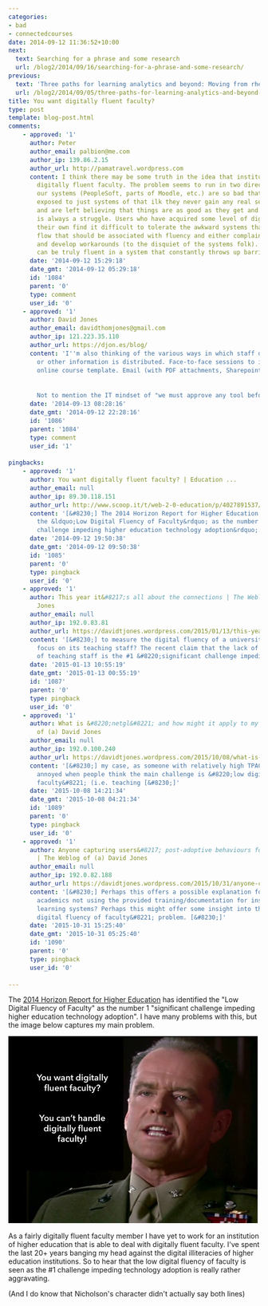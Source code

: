 ```yaml
---
categories:
- bad
- connectedcourses
date: 2014-09-12 11:36:52+10:00
next:
  text: Searching for a phrase and some research
  url: /blog2/2014/09/16/searching-for-a-phrase-and-some-research/
previous:
  text: 'Three paths for learning analytics and beyond: Moving from rhetoric to reality'
  url: /blog2/2014/09/05/three-paths-for-learning-analytics-and-beyond-moving-from-rhetoric-to-reality/
title: You want digitally fluent faculty?
type: post
template: blog-post.html
comments:
    - approved: '1'
      author: Peter
      author_email: palbion@me.com
      author_ip: 139.86.2.15
      author_url: http://pamatravel.wordpress.com
      content: I think there may be some truth in the idea that institutions cannot handle
        digitally fluent faculty. The problem seems to run in two directions. Some of
        our systems (PeopleSoft, parts of Moodle, etc.) are so bad that if users are mostly
        exposed to just systems of that ilk they never gain any real sense of agency/fluency
        and are left believing that things are as good as they get and working with ICT
        is always a struggle. Users who have acquired some level of digital fluency on
        their own find it difficult to tolerate the awkward systems that interrupt the
        flow that should be associated with fluency and either complain and/or go feral
        and develop workarounds (to the disquiet of the systems folk). Either way nobody
        can be truly fluent in a system that constantly throws up barriers.
      date: '2014-09-12 15:29:18'
      date_gmt: '2014-09-12 05:29:18'
      id: '1084'
      parent: '0'
      type: comment
      user_id: '0'
    - approved: '1'
      author: David Jones
      author_email: davidthomjones@gmail.com
      author_ip: 121.223.35.110
      author_url: https://djon.es/blog/
      content: 'I''m also thinking of the various ways in which staff development happens
        or other information is distributed. Face-to-face sessions to introduce a new
        online course template. Email (with PDF attachments, Sharepoint and Moodle.  etc.
    
    
        Not to mention the IT mindset of "we must approve any tool before you use it"'
      date: '2014-09-13 08:28:16'
      date_gmt: '2014-09-12 22:28:16'
      id: '1086'
      parent: '1084'
      type: comment
      user_id: '1'
    
pingbacks:
    - approved: '1'
      author: You want digitally fluent faculty? | Education ...
      author_email: null
      author_ip: 89.30.118.151
      author_url: http://www.scoop.it/t/web-2-0-education/p/4027891537/2014/09/12/you-want-digitally-fluent-faculty
      content: '[&#8230;] The 2014 Horizon Report for Higher Education has identified
        the &ldquo;Low Digital Fluency of Faculty&rdquo; as the number 1 &ldquo;significant
        challenge impeding higher education technology adoption&rdquo;.&nbsp; [&#8230;]'
      date: '2014-09-12 19:50:38'
      date_gmt: '2014-09-12 09:50:38'
      id: '1085'
      parent: '0'
      type: pingback
      user_id: '0'
    - approved: '1'
      author: This year it&#8217;s all about the connections | The Weblog of (a) David
        Jones
      author_email: null
      author_ip: 192.0.83.81
      author_url: https://davidtjones.wordpress.com/2015/01/13/this-year-its-all-about-the-connections/
      content: '[&#8230;] to measure the digital fluency of a university, rather than
        focus on its teaching staff? The recent claim that the lack of digital fluency
        of teaching staff is the #1 &#8220;significant challenge impeding [&#8230;]'
      date: '2015-01-13 10:55:19'
      date_gmt: '2015-01-13 00:55:19'
      id: '1087'
      parent: '0'
      type: pingback
      user_id: '0'
    - approved: '1'
      author: What is &#8220;netgl&#8221; and how might it apply to my problem | The Weblog
        of (a) David Jones
      author_email: null
      author_ip: 192.0.100.240
      author_url: https://davidtjones.wordpress.com/2015/10/08/what-is-netgl-and-how-might-it-apply-to-my-problem/
      content: '[&#8230;] my case, as someone with relatively high TPACK I get really
        annoyed when people think the main challenge is &#8220;low digital fluency of
        faculty&#8221; (i.e. teaching [&#8230;]'
      date: '2015-10-08 14:21:34'
      date_gmt: '2015-10-08 04:21:34'
      id: '1089'
      parent: '0'
      type: pingback
      user_id: '0'
    - approved: '1'
      author: Anyone capturing users&#8217; post-adoptive behaviours for the LMS? Implications?
        | The Weblog of (a) David Jones
      author_email: null
      author_ip: 192.0.82.188
      author_url: https://davidtjones.wordpress.com/2015/10/31/anyone-capturing-users-post-adoptive-behaviours-for-the-lms-implications/
      content: '[&#8230;] Perhaps this offers a possible explanation for complaints about
        academics not using the provided training/documentation for institutional digital
        learning systems? Perhaps this might offer some insight into the apparent &#8220;low
        digital fluency of faculty&#8221; problem. [&#8230;]'
      date: '2015-10-31 15:25:40'
      date_gmt: '2015-10-31 05:25:40'
      id: '1090'
      parent: '0'
      type: pingback
      user_id: '0'
    
---
```

The [2014 Horizon Report for Higher Education](http://www.nmc.org/publications/2014-horizon-report-higher-ed) has identified the "Low Digital Fluency of Faculty" as the number 1 "significant challenge impeding higher education technology adoption". I have many problems with this, but the image below captures my main problem.

[![You want digitally fluent faculty? by David T Jones, on Flickr](images/15025763858_58eea9f20c.jpg "You want digitally fluent faculty? by David T Jones, on Flickr")](https://www.flickr.com/photos/david_jones/15025763858/)

As a fairly digitally fluent faculty member I have yet to work for an institution of higher education that is able to deal with digitally fluent faculty. I've spent the last 20+ years banging my head against the digital illiteracies of higher education institutions. So to hear that the low digital fluency of faculty is seen as the #1 challenge impeding technology adoption is really rather aggravating.

(And I do know that Nicholson's character didn't actually say both lines)